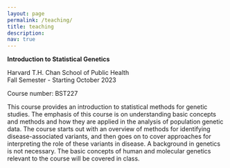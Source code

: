 ```yaml
---
layout: page
permalink: /teaching/
title: teaching
description: 
nav: true
---
```


**Introduction to Statistical Genetics**

Harvard T.H. Chan School of Public Health  
Fall Semester - Starting October 2023

Course number: BST227

This course provides an introduction to statistical methods for genetic studies.
The emphasis of this course is on understanding basic concepts and methods and how
they are applied in the analysis of population genetic data. The course starts out
with an overview of methods for identifying disease-associated variants, and then goes
on to cover approaches for interpreting the role of these variants in disease.
A background in genetics is not necessary. The basic concepts of human and molecular
genetics relevant to the course will be covered in class.
